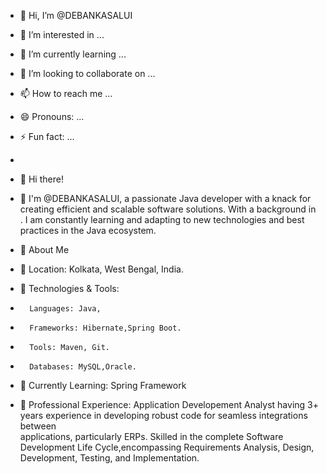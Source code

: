 - 👋 Hi, I’m @DEBANKASALUI
- 👀 I’m interested in ...
- 🌱 I’m currently learning ...
- 💞️ I’m looking to collaborate on ...
- 📫 How to reach me ...
- 😄 Pronouns: ...
- ⚡ Fun fact: ...
- 

- 👋 Hi there!
- 👀 I'm @DEBANKASALUI, a passionate Java developer with a knack for creating efficient and scalable software solutions. With a background in . I am constantly 
       learning and adapting to new technologies and best practices in the Java ecosystem.
- 🚀 About Me
- 📍 Location: Kolkata, West Bengal, India.
- 🔧 Technologies & Tools:
-       Languages: Java,
-       Frameworks: Hibernate,Spring Boot.
-       Tools: Maven, Git.
-       Databases: MySQL,Oracle.
-   🌱 Currently Learning: Spring Framework
-   💼 Professional Experience: Application Developement Analyst having 3+ years experience in developing robust code for seamless integrations between     
        applications, particularly ERPs. Skilled in the complete Software Development Life Cycle,encompassing Requirements Analysis, Design, Development, Testing, and 
        Implementation.

<!---
DEBANKASALUI/DEBANKASALUI is a ✨ special ✨ repository because its `README.md` (this file) appears on your GitHub profile.
You can click the Preview link to take a look at your changes.
--->
